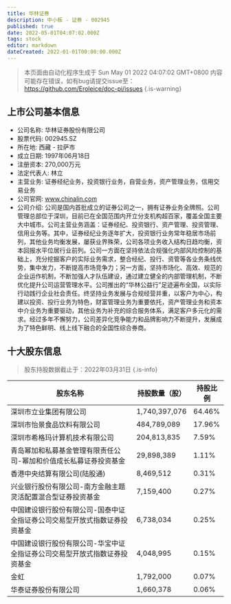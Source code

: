 ```yaml
---
title: 华林证券
description: 中小板 - 证券 - 002945
published: true
date: 2022-05-01T04:07:02.000Z
tags: stock
editor: markdown
dateCreated: 2022-01-01T00:00:00.000Z
---
```


> 本页面由自动化程序生成于 Sun May 01 2022 04:07:02 GMT+0800
> 内容可能存在错误，如有bug请提交issue至：https://github.com/Eroleice/doc-pi/issues
{.is-warning}

## 上市公司基本信息
- 公司名称: 华林证券股份有限公司
- 股票代码: 002945.SZ
- 所在地: 西藏 - 拉萨市
- 成立日期: 1997年06月18日
- 注册资本: 270,000万元
- 法定代表人: 林立
- 主营业务: 证券经纪业务，投资银行业务，自营业务，资产管理业务，信用交易业务
- 公司官网: www.chinalin.com
- 公司介绍: 公司是国内首批成立的证券公司之一，拥有证券业务全牌照。公司管理总部位于深圳，目前已在全国范围内开立分支机构超百家，覆盖全国主要大中城市。公司主营业务涵盖：证券经纪、投资银行、资产管理、投资管理、信用业务等。其中，证券经纪业务逐年扩大，投资银行业务常年稳居市场前列，其他业务均衡发展，屡获业界殊荣，公司各项业务收入结构日趋均衡，资本回报水平位居行业前列。公司一方面在坚持依法合规强化内部风险控制的基础上，充分挖掘客户的实际业务需求，整合经纪、投行、资管等各业务条线优势，集中发力，不断提高市场竞争力；另一方面，坚持市场化、高效、规范的企业运作机制，不断加强人才队伍建设，通过建立健全的内部管理机制，不断优化提升公司运营管理水平。公司推出的“华林公益行”足迹遍布全国，以实际行动践行企业社会责任。终坚持业务发展与合规经营并重，以客户为中心，构建以投资、投行业务为特色，财富管理业务为重要依托，资产管理业务和资本中介业务为重要驱动，其他业务为补充的综合服务体系，满足客户多元化的需求。经过多年不懈努力，公司差异化竞争能力和品牌影响力不断提升，发展成为了特色鲜明、线上线下融合的全国性综合券商。


## 十大股东信息
> 股东持股数据截止于：2022年03月31日
{.is-info}

| 股东名称 | 持股数量（股） | 持股比例 |
| --- | --- | --- |
| 深圳市立业集团有限公司 | 1,740,397,076 | 64.46% |
| 深圳市怡景食品饮料有限公司 | 484,789,089 | 17.96% |
| 深圳市希格玛计算机技术有限公司 | 204,813,835 | 7.59% |
| 青岛幂加和私募基金管理有限责任公司-幂加和价值成长私募证券投资基金 | 29,898,389 | 1.11% |
| 香港中央结算有限公司(陆股通) | 8,469,512 | 0.31% |
| 兴业银行股份有限公司-南方金融主题灵活配置混合型证券投资基金 | 7,159,400 | 0.27% |
| 中国建设银行股份有限公司-国泰中证全指证券公司交易型开放式指数证券投资基金 | 6,738,034 | 0.25% |
| 中国建设银行股份有限公司-华宝中证全指证券公司交易型开放式指数证券投资基金 | 4,048,995 | 0.15% |
| 金虹 | 1,792,000 | 0.07% |
| 华泰证券股份有限公司 | 1,660,378 | 0.06% |




